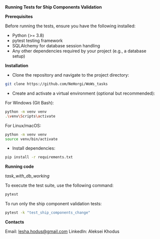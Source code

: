 **Running Tests for Ship Components Validation**

**Prerequisites**

Before running the tests, ensure you have the following installed:

- Python (>= 3.8)
- pytest testing framework
- SQLAlchemy for database session handling
- Any other dependencies required by your project (e.g., a database setup)

**Installation**

- Clone the repository and navigate to the project directory:
```bash
git clone https://github.com/NeHorgi/WoWs_tasks
```

- Create and activate a virtual environment (optional but recommended):

For Windows (Git Bash):
```bash
python -m venv venv
.\venv\Scripts\activate
```
For Linux/macOS:
```bash
python -m venv venv
source venv/bin/activate
```

- Install dependencies:
```bash
pip install -r requirements.txt
```

**Running code**

*task_with_db_working*

To execute the test suite, use the following command:
```bash
pytest
```

To run only the ship component validation tests:
```bash
pytest -k "test_ship_components_change"
```

**Contacts**

Email: lesha.hodus@gmail.com LinkedIn: Aleksei Khodus
